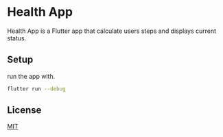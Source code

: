 # Health App

Health App is a Flutter app that calculate users steps and displays current status.

## Setup

run the app with.

```bash
flutter run --debug
```

## License
[MIT](https://choosealicense.com/licenses/mit/)